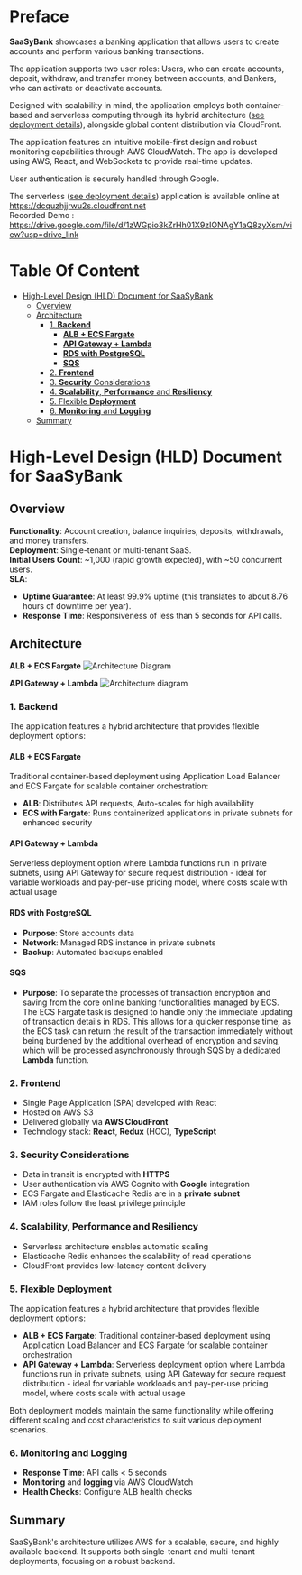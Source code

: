 # Preface

**SaaSyBank** showcases a banking application that allows users to create accounts and perform various banking transactions.

The application supports two user roles: Users, who can create accounts, deposit, withdraw, and transfer money between accounts, and Bankers, who can activate or deactivate accounts.

Designed with scalability in mind, the application employs both container-based and serverless computing through its hybrid architecture ([see deployment details](#5-flexible-deployment)), alongside global content distribution via CloudFront.

The application features an intuitive mobile-first design and robust monitoring capabilities through AWS CloudWatch. The app is developed using AWS, React, and WebSockets to provide real-time updates.

User authentication is securely handled through Google.

The serverless ([see deployment details](#5-flexible-deployment)) application is available online at https://dcquzhjjrwu2s.cloudfront.net  
Recorded Demo : https://drive.google.com/file/d/1zWGpio3kZrHh01X9zIONAgY1aQ8zyXsm/view?usp=drive_link

# Table Of Content

<!-- toc -->

- [High-Level Design (HLD) Document for SaaSyBank](#high-level-design-hld-document-for-saasybank)
  - [Overview](#overview)
  - [Architecture](#architecture)
    - [1. **Backend**](#1-backend)
      - [**ALB + ECS Fargate**](#alb--ecs-fargate)
      - [**API Gateway + Lambda**](#api-gateway--lambda)
      - [**RDS with PostgreSQL**](#rds-with-postgresql)
      - [**SQS**](#sqs)
    - [2. **Frontend**](#2-frontend)
    - [3. **Security** Considerations](#3-security-considerations)
    - [4. **Scalability**, **Performance** and **Resiliency**](#4-scalability-performance-and-resiliency)
    - [5. Flexible **Deployment**](#5-flexible-deployment)
    - [6. **Monitoring** and **Logging**](#6-monitoring-and-logging)
  - [Summary](#summary)

<!-- tocstop -->

# High-Level Design (HLD) Document for SaaSyBank

## Overview

**Functionality**: Account creation, balance inquiries, deposits, withdrawals, and money transfers.  
**Deployment**: Single-tenant or multi-tenant SaaS.  
**Initial Users Count**: ~1,000 (rapid growth expected), with ~50 concurrent users.  
**SLA**:

- **Uptime Guarantee**:
  At least 99.9% uptime (this translates to about 8.76 hours of downtime per year).
- **Response Time**:
  Responsiveness of less than 5 seconds for API calls.

## Architecture

**ALB + ECS Fargate**
![Architecture Diagram](https://lucid.app/publicSegments/view/24426c68-7923-47e3-96fe-516ed235f132/image.jpeg)

**API Gateway + Lambda**
![Architecture diagram](https://lucid.app/publicSegments/view/24563671-68e2-4587-8bf9-5a4988d0c312/image.jpeg)

### 1. **Backend**

The application features a hybrid architecture that provides flexible deployment options:

#### **ALB + ECS Fargate**

Traditional container-based deployment using Application Load Balancer and ECS Fargate for scalable container orchestration:

- **ALB**: Distributes API requests, Auto-scales for high availability
- **ECS with Fargate**: Runs containerized applications in private subnets for enhanced security

#### **API Gateway + Lambda**

Serverless deployment option where Lambda functions run in private subnets, using API Gateway for secure request distribution - ideal for variable workloads and pay-per-use pricing model, where costs scale with actual usage

#### **RDS with PostgreSQL**

- **Purpose**: Store accounts data
- **Network**: Managed RDS instance in private subnets
- **Backup**: Automated backups enabled

#### **SQS**

- **Purpose**: To separate the processes of transaction encryption and saving from the core online banking functionalities managed by ECS. The ECS Fargate task is designed to handle only the immediate updating of transaction details in RDS. This allows for a quicker response time, as the ECS task can return the result of the transaction immediately without being burdened by the additional overhead of encryption and saving, which will be processed asynchronously through SQS by a dedicated **Lambda** function.

### 2. **Frontend**

- Single Page Application (SPA) developed with React
- Hosted on AWS S3
- Delivered globally via **AWS CloudFront**
- Technology stack: **React**, **Redux** (HOC), **TypeScript**

### 3. **Security** Considerations

- Data in transit is encrypted with **HTTPS**
- User authentication via AWS Cognito with **Google** integration
- ECS Fargate and Elasticache Redis are in a **private subnet**
- IAM roles follow the least privilege principle

### 4. **Scalability**, **Performance** and **Resiliency**

- Serverless architecture enables automatic scaling
- Elasticache Redis enhances the scalability of read operations
- CloudFront provides low-latency content delivery

### 5. Flexible **Deployment**

The application features a hybrid architecture that provides flexible deployment options:

- **ALB + ECS Fargate**: Traditional container-based deployment using Application Load Balancer and ECS Fargate for scalable container orchestration
- **API Gateway + Lambda**: Serverless deployment option where Lambda functions run in private subnets, using API Gateway for secure request distribution - ideal for variable workloads and pay-per-use pricing model, where costs scale with actual usage

Both deployment models maintain the same functionality while offering different scaling and cost characteristics to suit various deployment scenarios.

### 6. **Monitoring** and **Logging**

- **Response Time**: API calls < 5 seconds
- **Monitoring** and **logging** via AWS CloudWatch
- **Health Checks**: Configure ALB health checks

## Summary

SaaSyBank's architecture utilizes AWS for a scalable, secure, and highly available backend. It supports both single-tenant and multi-tenant deployments, focusing on a robust backend.
